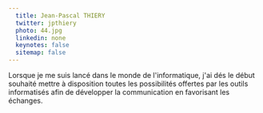 ```yaml
---
  title: Jean-Pascal THIERY
  twitter: jpthiery
  photo: 44.jpg
  linkedin: none
  keynotes: false
  sitemap: false
---
```

Lorsque je me suis lancé dans le monde de l'informatique, j'ai dés le début souhaité mettre à disposition toutes les possibilités offertes par les outils informatisés afin de développer la communication en favorisant les échanges.
